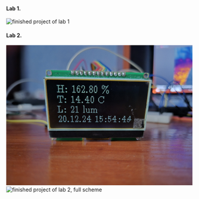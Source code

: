 #### Lab 1.
<img src="https://github.com/LightBulbfromSpace/MicrocontrollerLabs/blob/main/images/20241208_222315.jpg?raw=true" alt="finished project of lab 1" width="500"/>

#### Lab 2.

<img src="https://github.com/LightBulbfromSpace/MicrocontrollerLabs/blob/main/images/20241220_155454.jpg?raw=true" alt="finished project of lab 2, display" width="500"/>

<img src="https://github.com/LightBulbfromSpace/MicrocontrollerLabs/blob/main/images/20241220_155551.jpg?raw=true" alt="finished project of lab 2, full scheme" width="500"/>
